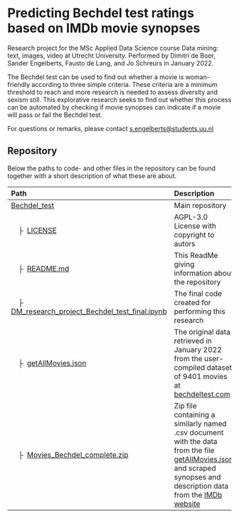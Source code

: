 # Predicting Bechdel test ratings based on IMDb movie synopses
Research project for the MSc Applied Data Science course Data mining: text, images, video at Utrecht University.
Performed by Dimitri de Boer, Sander Engelberts, Fausto de Lang, and Jo Schreurs in January 2022.

The Bechdel test can be used to find out whether a movie is woman-friendly according to three simple criteria. These criteria are a minimum threshold to reach and more research is needed to assess diversity and sexism still. This explorative research seeks to find out whether this process can be automated by checking if movie synopses can indicate if a movie will pass or fail the Bechdel test.

For questions or remarks, please contact [s.engelberts@students.uu.nl](mailto:s.engelberts@students.uu.nl)<br>

## Repository
Below the paths to code- and other files in the repository can be found together with a short description of what these are about.  

| Path | Description
| :--- | :----------
| [Bechdel_test](https://github.com/SanderEngelberts/Bechdel_test) | Main repository
| &ensp;&ensp;&boxvr;&nbsp; [LICENSE](https://github.com/SanderEngelberts/Bechdel_test/blob/main/LICENSE) | AGPL-3.0 License with copyright to autors
| &ensp;&ensp;&boxvr;&nbsp; [README.md](https://github.com/SanderEngelberts/Bechdel_test/blob/main/README.md) | This ReadMe giving information about the repository
| &ensp;&ensp;&boxvr;&nbsp; [DM_research_project_Bechdel_test_final.ipynb](https://github.com/SanderEngelberts/Bechdel_test/blob/main/DM_research_project_Bechdel_test_final.ipynb) | The final code created for performing this research
| &ensp;&ensp;&boxvr;&nbsp; [getAllMovies.json](https://github.com/SanderEngelberts/Bechdel_test/blob/main/getAllMovies.json) | The original data retrieved in January 2022 from the user-compiled dataset of 9401 movies at [bechdeltest.com](https://bechdeltest.com)
| &ensp;&ensp;&boxvr;&nbsp; [Movies_Bechdel_complete.zip](https://github.com/SanderEngelberts/Bechdel_test/blob/main/Movies_Bechdel_complete.zip) | Zip file containing a similarly named .csv document with the data from the file [getAllMovies.json](https://github.com/SanderEngelberts/Bechdel_test/blob/main/getAllMovies.json) and scraped synopses and description data from the [IMDb website](www.imdb.com)
